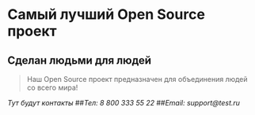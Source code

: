 # Самый лучший Open Source проект

## Сделан людьми для людей

> Наш Open Source проект предназначен для объединения людей со всего мира!

_Тут будут контакты_
##_Тел: 8 800 333 55 22_
##_Email: support@test.ru_